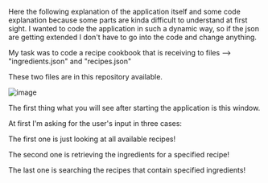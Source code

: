 Here the following explanation of the application itself and some code explanation because some parts are kinda difficult to understand at first sight. 
I wanted to code the application in such a dynamic way, so if the json are getting extended I don't have to go into the code and change anything.

My task was to code a recipe cookbook that is receiving to files --> "ingredients.json" and "recipes.json"

These two files are in this repository available. 

![image](https://github.com/user-attachments/assets/858cdf5b-8165-4976-a21a-c0494f90a537)

The first thing what you will see after starting the application is this window. 

At first I'm asking for the user's input in three cases:

The first one is just looking at all available recipes!

The second one is retrieving the ingredients for a specified recipe!

The last one is searching the recipes that contain specified ingredients!




